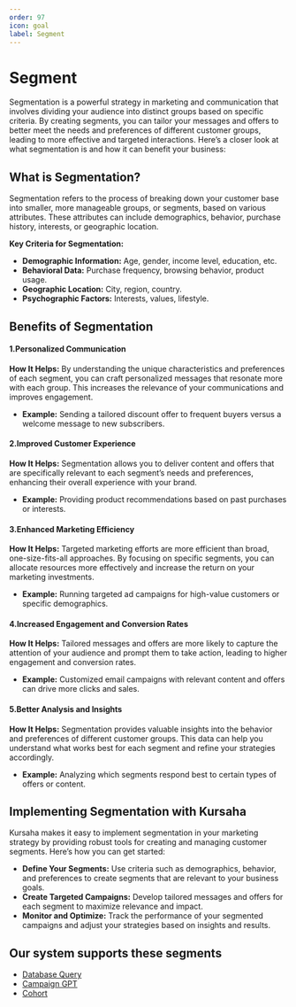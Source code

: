 ```yaml
---
order: 97
icon: goal
label: Segment
---
```


# Segment

Segmentation is a powerful strategy in marketing and communication that involves dividing your audience into distinct groups based on specific criteria. By creating segments, you can tailor your messages and offers to better meet the needs and preferences of different customer groups, leading to more effective and targeted interactions. Here’s a closer look at what segmentation is and how it can benefit your business:

## **What is Segmentation?**

Segmentation refers to the process of breaking down your customer base into smaller, more manageable groups, or segments, based on various attributes. These attributes can include demographics, behavior, purchase history, interests, or geographic location.

**Key Criteria for Segmentation:**

- **Demographic Information:** Age, gender, income level, education, etc.
- **Behavioral Data:** Purchase frequency, browsing behavior, product usage.
- **Geographic Location:** City, region, country.
- **Psychographic Factors:** Interests, values, lifestyle.

## **Benefits of Segmentation**

#### 1.**Personalized Communication**

**How It Helps:** By understanding the unique characteristics and preferences of each segment, you can craft personalized messages that resonate more with each group. This increases the relevance of your communications and improves engagement.

- **Example:** Sending a tailored discount offer to frequent buyers versus a welcome message to new subscribers.

#### 2.**Improved Customer Experience**

**How It Helps:** Segmentation allows you to deliver content and offers that are specifically relevant to each segment’s needs and preferences, enhancing their overall experience with your brand.

- **Example:** Providing product recommendations based on past purchases or interests.

#### 3.**Enhanced Marketing Efficiency**

**How It Helps:** Targeted marketing efforts are more efficient than broad, one-size-fits-all approaches. By focusing on specific segments, you can allocate resources more effectively and increase the return on your marketing investments.

- **Example:** Running targeted ad campaigns for high-value customers or specific demographics.

#### 4.**Increased Engagement and Conversion Rates**

**How It Helps:** Tailored messages and offers are more likely to capture the attention of your audience and prompt them to take action, leading to higher engagement and conversion rates.

- **Example:** Customized email campaigns with relevant content and offers can drive more clicks and sales.

#### 5.**Better Analysis and Insights**

**How It Helps:** Segmentation provides valuable insights into the behavior and preferences of different customer groups. This data can help you understand what works best for each segment and refine your strategies accordingly.

- **Example:** Analyzing which segments respond best to certain types of offers or content.

## **Implementing Segmentation with Kursaha**

Kursaha makes it easy to implement segmentation in your marketing strategy by providing robust tools for creating and managing customer segments. Here’s how you can get started:

- **Define Your Segments:** Use criteria such as demographics, behavior, and preferences to create segments that are relevant to your business goals.
- **Create Targeted Campaigns:** Develop tailored messages and offers for each segment to maximize relevance and impact.
- **Monitor and Optimize:** Track the performance of your segmented campaigns and adjust your strategies based on insights and results.

## Our system supports these segments

- [Database Query](./DatabaseQuery.md)
- [Campaign GPT](./CampaignGPT.md)
- [Cohort](./Cohort.md)

